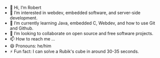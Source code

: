 - 👋 Hi, I’m Robert
- 👀 I’m interested in webdev, embedded software, and server-side development. 
- 🌱 I’m currently learning Java, embedded C, Webdev, and how to use Git and Github. 
- 💞️ I’m looking to collaborate on open source and free software projects. 
- 📫 How to reach me ...
- 😄 Pronouns: he/him
- ⚡ Fun fact: I can solve a Rubik's cube in around 30-35 seconds. 

<!---
Retrostorm/Retrostorm is a ✨ special ✨ repository because its `README.md` (this file) appears on your GitHub profile.
You can click the Preview link to take a look at your changes.
--->
